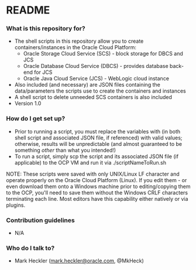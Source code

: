 # README #

### What is this repository for? ###

* The shell scripts in this repository allow you to create containers/instances in the Oracle Cloud Platform:
	* Oracle Storage Cloud Service (SCS) - block storage for DBCS and JCS
	* Oracle Database Cloud Service (DBCS) - provides database back-end for JCS
	* Oracle Java Cloud Service (JCS) - WebLogic cloud instance
* Also included (and necessary) are JSON files containing the data/parameters the scripts use to create the containers and instances
* A shell script to delete unneeded SCS containers is also included
* Version 1.0

### How do I get set up? ###

* Prior to running a script, you must replace the variables with <NAMES IN ALL CAPITAL LETTERS> (in both shell script and associated JSON file, if referenced) with valid values; otherwise, results will be unpredictable (and almost guaranteed to be something _other_ than what you intended!)
* To run a script, simply scp the script and its associated JSON file (if applicable) to the OCP VM and run it via ./scriptNameToRun.sh

NOTE: These scripts were saved with only UNIX/Linux LF character and operate properly on the Oracle Cloud Platform (Linux). If you edit them - or even download them onto a Windows machine prior to editing/copying them to the OCP, you'll need to save them without the Windows CRLF characters terminating each line. Most editors have this capability either natively or via plugins.

### Contribution guidelines ###

* N/A

### Who do I talk to? ###

* Mark Heckler (mark.heckler@oracle.com, @MkHeck)
